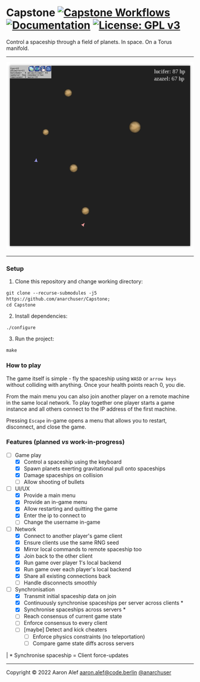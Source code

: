 # Capstone [![Capstone Workflows](https://github.com/anarchuser/Capstone/actions/workflows/Capstone.yml/badge.svg)](https://github.com/anarchuser/Capstone/actions)  [![Documentation](https://codedocs.xyz/anarchuser/Capstone.svg)](https://codedocs.xyz/anarchuser/Capstone/) [![License: GPL v3](https://img.shields.io/badge/License-GPLv3-blue.svg)](https://github.com/anarchuser/Capstone/blob/master/LICENSE)

Control a spaceship through a field of planets. In space. On a Torus manifold.

----

![Screenshot](data/screenshot2.png)

----

### Setup

1. Clone this repository and change working directory:
```shell
git clone --recurse-submodules -j5 https://github.com/anarchuser/Capstone;
cd Capstone
```

2. Install dependencies:
```shell
./configure
```

3. Run the project:
```shell
make
```

### How to play

The game itself is simple - fly the spaceship using `WASD` or `arrow keys` without colliding with anything. Once your health points reach 0, you die.  

From the main menu you can also join another player on a remote machine in the same local network. To play together one player starts a game instance and all others connect to the IP address of the first machine.

Pressing `Escape` in-game opens a menu that allows you to restart, disconnect, and close the game.

### Features (planned _vs_ work-in-progress)

* [ ] Game play
  * [x] Control a spaceship using the keyboard
  * [x] Spawn planets exerting gravitational pull onto spaceships
  * [x] Damage spaceships on collision
  * [ ] Allow shooting of bullets
* [ ] UI/UX
  * [x] Provide a main menu
  * [x] Provide an in-game menu
  * [x] Allow restarting and quitting the game
  * [x] Enter the ip to connect to
  * [ ] Change the username in-game
* [ ] Network
  * [x] Connect to another player's game client
  * [x] Ensure clients use the same RNG seed
  * [x] Mirror local commands to remote spaceship too
  * [x] Join back to the other client
  * [x] Run game over player 1's local backend
  * [x] Run game over each player's local backend
  * [x] Share all existing connections back
  * [ ] Handle disconnects smoothly
* [ ] Synchronisation
  * [x] Transmit initial spaceship data on join
  * [x] Continuously synchronise spaceships per server across clients *
  * [x] Synchronise spaceships across servers *
  * [ ] Reach consensus of current game state
  * [ ] Enforce consensus to every client
  * [ ] [maybe] Detect and kick cheaters
    * [ ] Enforce physics constraints (no teleportation)
    * [ ] Compare game state diffs across servers

| * Synchronise spaceship = Client force-updates 

----

Copyright © 2022 Aaron Alef <aaron.alef@code.berlin> [@anarchuser](https://github.com/anarchuser)
